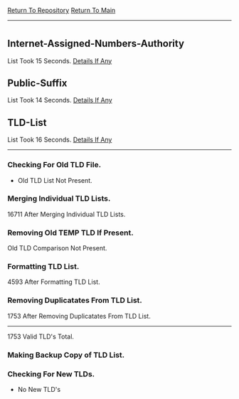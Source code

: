 [Return To Repository](https://github.com/bast69/piholeparser/)
[Return To Main](https://github.com/bast69/piholeparser/blob/master/RecentRunLogs/Mainlog.md)
____________________________________
# 
## Internet-Assigned-Numbers-Authority
List Took 15 Seconds.
[Details If Any](https://github.com/bast69/piholeparser/blob/master/RecentRunLogs/TopLevelScripts/15-Processing-Top-Level-Domains/Internet-Assigned-Numbers-Authority.md)

## Public-Suffix
List Took 14 Seconds.
[Details If Any](https://github.com/bast69/piholeparser/blob/master/RecentRunLogs/TopLevelScripts/15-Processing-Top-Level-Domains/Public-Suffix.md)

## TLD-List
List Took 16 Seconds.
[Details If Any](https://github.com/bast69/piholeparser/blob/master/RecentRunLogs/TopLevelScripts/15-Processing-Top-Level-Domains/TLD-List.md)

____________________________________
### Checking For Old TLD File.
* Old TLD List Not Present.
### Merging Individual TLD Lists.
16711 After Merging Individual TLD Lists.
### Removing Old TEMP TLD If Present.
Old TLD Comparison Not Present.
### Formatting TLD List.
4593 After Formatting TLD List.
### Removing Duplicatates From TLD List.
1753 After Removing Duplicatates From TLD List.
____________________________________
1753 Valid TLD's Total.
### Making Backup Copy of TLD List.
### Checking For New TLDs.
* No New TLD's
